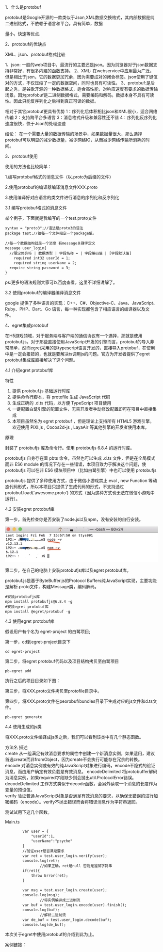 1、什么是protobuf

protobuf是Google开源的一款类似于Json,XML数据交换格式，其内部数据是纯二进制格式，不依赖于语言和平台，具有简单，数据

量小，快速等优点.

2、protobuf的优缺点

XML、json、protobuf格式比较

1、json: 一般的web项目中，最流行的主要还是json。因为浏览器对于json数据支持非常好，有很多内建的函数支持。 
2、XML: 在webservice中应用最为广泛，但是相比于json，它的数据更加冗余，因为需要成对的闭合标签。json使用了键值对的方式，不仅压缩了一定的数据空间，同时也具有可读性。 
3、protobuf:是后起之秀，是谷歌开源的一种数据格式，适合高性能，对响应速度有要求的数据传输场景。因为profobuf是二进制数据格式，需要编码和解码。数据本身不具有可读性。因此只能反序列化之后得到真正可读的数据。

相对于其它protobuf更具有优势 
1：序列化后体积相比json和XML很小，适合网络传输 
2：支持跨平台多语言 
3：消息格式升级和兼容性还不错 
4：序列化反序列化速度很快，快于Json的处理速速

结论： 
在一个需要大量的数据传输的场景中，如果数据量很大，那么选择protobuf可以明显的减少数据量，减少网络IO，从而减少网络传输所消耗的时间。

3、protobuf使用

使用的方法也比较简单：

1.编写protobuf格式的消息文件（以.proto为后缀的文件）

2.使用protobuf的编译器编译消息文件XXX.proto

3.使用编译好对应语言的类文件进行消息的序列化和反序列化



3.1 编写protobuf格式的消息文件

举个例子，下面就是我编写的一个test.proto文件

    syntax = "proto3";//语法是proto3的语法
    package test;//给每一个文件指定一个package值。
    
    //每一个数据结构就是一个消息 有message关键字定义
    message user_login{
      //限定修饰符 | 数据类型 | 字段名称 = | 字段编码值 | [字段默认值]
    	required int32 userId = 1;
    	required string	userName = 2; 
      require string password = 3;
    }

ps:更多的语法规则大家可以百度查看，这里不详细讲解了。

3.2 使用protobuf的编译器编译消息文件

google 提供了多种语言的实现：C++、C#、Objective-C、Java、JavaScript、Ruby、PHP、Dart、Go 语言，每一种实现都包含了相应语言的编译器以及文件。

4、egret集成protobuf

在H5游戏领域，对于服务端与客户端的通信协议有一个选择，那就是使用protobuf.js。对于那些直接使用JavaScript开发的引擎而言，protobuf的导入非常简单，然而egret采用的是typescript语言开发的，直接导入protobuf，在使用中是一定会报错的，也就是要解决ts调用js的问题。官方为开发者提供了egret protobuf集成库直接解决了这个问题。

4.1 介绍egret protobuf库

特性

1. 提供 protobuf.js 基础运行时库
2. 提供命令行脚本，将 protofile 生成 JavaScript 代码
3. 生成正确的 .d.ts 代码，以方便 TypeScript 项目使用
4. 一键配置白鹭引擎的配置文件，无需开发者手动修改配置即可在项目中直接集成
5. 本项目虽然名为 egret protobuf ，但是理论上支持所有 HTML5 游戏引擎。欢迎使用 PIXI.js , Cocos2d-js , LayaAir 等其他引擎的开发者使用本库。

原理

封装了 protobufjs 库及命令行。使用 protobufjs 6.8.4 的运行时库。

protobufjs 自身存在着 pbts 命令，虽然也可以生成 .d.ts 文件，但是在全局模式而非 ES6 module 的情况下存在一些错误，本项目致力于解决这个问题，使 protobufjs 可以在非 ES6 模块项目中（比如白鹭引擎）中也可以使用 protobufjs

protobufjs 提供了多种使用方式，由于微信小游戏禁止 eval , new Function 等动态代码形式，所以本项目只提供了生成代码的形式，不支持通过 protobuf.load('awesome.proto') 的方式（因为这种方式也无法在微信小游戏中运行）。

4.2 安装egret protobuf库

第一步，首先检查你是否安装了node.js以及npm，没有安装的自行安装。

![](https://github.com/WQQPsyche/egretprotobuf/blob/master/1_node.png)

第二步，在自己的电脑上安装protobufjs库以及egret protobuf库。

protobuf.js是基于ByteBuffer.js的Protocol Buffers纯JavaScript实现，主要功能是解析.proto文件，构建Message类，编码解码。

    #安装protobufjs库
    npm install protobufjs@6.8.4 -g
    #安装egret protobuf库
    npm install @egret/protobuf -g

4.3 使用egret protobuf库

假设用户有个名为 egret-project 的白鹭项目;

第一步，cd到egret-project目录下

    cd egret-project

第二步，将egret protobuf代码以及项目结构拷贝至白鹭项目

    pb-egret add

执行之后的项目目录如下图：



第三步，将XXX.proto文件拷贝至protofile目录中。



第四步，将XXX.proto文件在peorobuf/bundles目录下生成对应的js文件和d.ts文件。

    pb-egret generate



4.4 使用生成的js类

将XXX.proto文件编译成js类之后，我们可以看到该类中有几个静态函数。

  方法名            	描述                                      
  create         	从一组满足有效消息要求的属性中创建一个新消息实例，如果适用，建议首选create而非fromObject，因为create不会执行可能存在冗余的转换。
  encode         	对消息实例或有效的纯JavaScript对象进行编码，encode不隐式的验证消息，而由用户确定有效负载是有效消息。
  encodeDelimited	将protobuffer解码为消息实例，如果required字段缺少则会抛出util.ProtocolError错误。
  decodeDelimited	工作方式类似于decode函数，会另外读取一个消息的长度作为变量的预设值。   
  verify         	验证普通JavaScript对象是否满足有效消息的要求，以确保无错误的进行加密编码（encode）。verify不抛出错误而会将错误消息作为字符串返回。

测试试用下这几个函数。

Main.ts

            var user = {
                "userId":1,
                "userName":"psyche"
            }
            //验证user是否满足要求
            var ret = test.user_login.verify(user);
            console.log(ret);
    				//如果正确，ret是null 否则是返回字符串
            if(ret){
                throw Error(ret);
            }
    			
            var msg = test.user_login.create(user);
            console.log(msg);
    				//将实例编译成二进制流
            var buf = test.user_login.encode(user).finish();
            console.log(buf);
    				//解析二进制流
            var de_buf = test.user_login.decode(buf);
            console.log(de_buf);



本次关于egret中使用protobuf的介绍到此为止。

案例链接：
